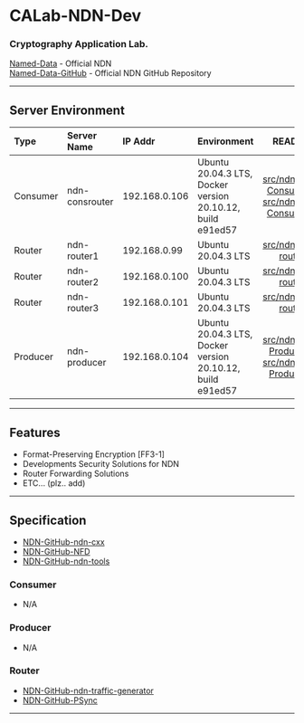 # CALab-NDN-Dev

### Cryptography Application Lab.
[Named-Data] - Official NDN  
[Named-Data-GitHub] - Official NDN GitHub Repository

----

## Server Environment
| Type | Server Name | IP Addr | Environment | README |
|:-----|:----------------|:-----|:------------|:------------:|  
| Consumer | ndn-consrouter | 192.168.0.106 | Ubuntu 20.04.3 LTS, Docker version 20.10.12, build e91ed57 | [src/ndn_dev-ConsumerA][Consumer-A] [src/ndn_dev-ConsumerB][Consumer-B] |
| Router | ndn-router1 | 192.168.0.99 | Ubuntu 20.04.3 LTS | [src/ndn_dev-router][router] |
| Router | ndn-router2 | 192.168.0.100 | Ubuntu 20.04.3 LTS | [src/ndn_dev-router][router] |
| Router | ndn-router3 | 192.168.0.101 | Ubuntu 20.04.3 LTS | [src/ndn_dev-router][router] |
| Producer | ndn-producer | 192.168.0.104 | Ubuntu 20.04.3 LTS, Docker version 20.10.12, build e91ed57 | [src/ndn_dev-ProducerC][Producer-C] [src/ndn_dev-ProducerD][Producer-D] |

----

## Features
- Format-Preserving Encryption [FF3-1]
- Developments Security Solutions for NDN 
- Router Forwarding Solutions
- ETC... (plz.. add)

----

## Specification 
- [NDN-GitHub-ndn-cxx]
- [NDN-GitHub-NFD]
- [NDN-GitHub-ndn-tools]

### Consumer
- N/A
### Producer
- N/A
### Router
- [NDN-GitHub-ndn-traffic-generator]
- [NDN-GitHub-PSync]

----



[Consumer-A]: <https://github.com/isanghyeon/calab-ndn-dev/tree/main/src/ndn_dev-consumerA/README.md>
[Consumer-B]: <https://github.com/isanghyeon/calab-ndn-dev/tree/main/src/ndn_dev-consumerB/README.md>
[router]: <https://github.com/isanghyeon/calab-ndn-dev/tree/main/src/ndn_dev-router/README.md>
[Producer-C]: <https://github.com/isanghyeon/calab-ndn-dev/tree/main/src/ndn_dev-producerC/README.md>
[Producer-D]: <https://github.com/isanghyeon/calab-ndn-dev/tree/main/src/ndn_dev-producerD/README.md>

[Named-Data]: <https://named-data.net/>
[Named-Data-GitHub]: <https://github.com/named-data>

[NDN-GitHub-ndn-cxx]: <https://github.com/named-data/ndn-cxx>
[NDN-GitHub-NFD]: <https://github.com/named-data/NFD>
[NDN-GitHub-ndn-tools]: <https://github.com/named-data/ndn-tools>
[NDN-GitHub-ndn-traffic-generator]: <https://github.com/named-data/ndn-traffic-generator>
[NDN-GitHub-NLSR]: <https://github.com/named-data/NLSR>
[NDN-GitHub-PSync]: <https://github.com/named-data/PSync>
